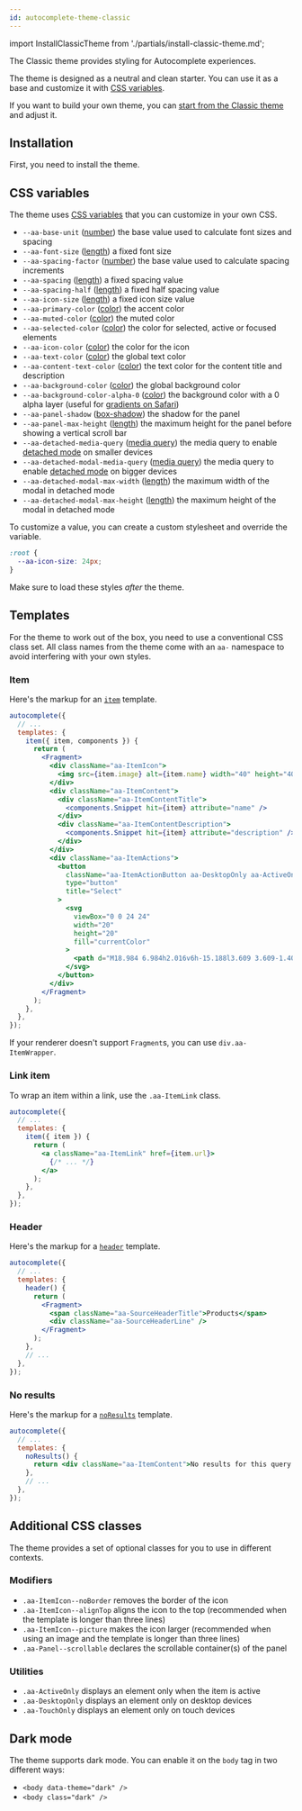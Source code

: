 ```yaml
---
id: autocomplete-theme-classic
---
```


import InstallClassicTheme from './partials/install-classic-theme.md';

The Classic theme provides styling for Autocomplete experiences.

The theme is designed as a neutral and clean starter. You can use it as a base and customize it with [CSS variables](https://developer.mozilla.org/en-US/docs/Web/CSS/Using_CSS_custom_properties).

If you want to build your own theme, you can [start from the Classic theme](https://github.com/algolia/autocomplete/tree/next/packages/autocomplete-theme-classic) and adjust it.

## Installation

First, you need to install the theme.

<InstallClassicTheme />

## CSS variables

The theme uses [CSS variables](https://developer.mozilla.org/en-US/docs/Web/CSS/Using_CSS_custom_properties) that you can customize in your own CSS.

- `--aa-base-unit` ([number](https://developer.mozilla.org/en-US/docs/Web/CSS/number)) the base value used to calculate font sizes and spacing
- `--aa-font-size` ([length](https://developer.mozilla.org/en-US/docs/Web/CSS/length)) a fixed font size
- `--aa-spacing-factor` ([number](https://developer.mozilla.org/en-US/docs/Web/CSS/number)) the base value used to calculate spacing increments
- `--aa-spacing` ([length](https://developer.mozilla.org/en-US/docs/Web/CSS/length)) a fixed spacing value
- `--aa-spacing-half` ([length](https://developer.mozilla.org/en-US/docs/Web/CSS/length)) a fixed half spacing value
- `--aa-icon-size` ([length](https://developer.mozilla.org/en-US/docs/Web/CSS/length)) a fixed icon size value
- `--aa-primary-color` ([color](https://developer.mozilla.org/en-US/docs/Web/CSS/color_value)) the accent color
- `--aa-muted-color` ([color](https://developer.mozilla.org/en-US/docs/Web/CSS/color_value)) the muted color
- `--aa-selected-color` ([color](https://developer.mozilla.org/en-US/docs/Web/CSS/color_value)) the color for selected, active or focused elements
- `--aa-icon-color` ([color](https://developer.mozilla.org/en-US/docs/Web/CSS/color_value)) the color for the icon
- `--aa-text-color` ([color](https://developer.mozilla.org/en-US/docs/Web/CSS/color_value)) the global text color
- `--aa-content-text-color` ([color](https://developer.mozilla.org/en-US/docs/Web/CSS/color_value)) the text color for the content title and description
- `--aa-background-color` ([color](https://developer.mozilla.org/en-US/docs/Web/CSS/color_value)) the global background color
- `--aa-background-color-alpha-0` ([color](https://developer.mozilla.org/en-US/docs/Web/CSS/color_value)) the background color with a 0 alpha layer (useful for [gradients on Safari](https://css-tricks.com/thing-know-gradients-transparent-black/))
- `--aa-panel-shadow` ([box-shadow](https://developer.mozilla.org/en-US/docs/Web/CSS/box-shadow)) the shadow for the panel
- `--aa-panel-max-height` ([length](https://developer.mozilla.org/en-US/docs/Web/CSS/length)) the maximum height for the panel before showing a vertical scroll bar
- `--aa-detached-media-query` ([media query](https://developer.mozilla.org/en-US/docs/Web/CSS/Media_Queries)) the media query to enable [detached mode](detached-mode) on smaller devices
- `--aa-detached-modal-media-query` ([media query](https://developer.mozilla.org/en-US/docs/Web/CSS/Media_Queries)) the media query to enable [detached mode](detached-mode) on bigger devices
- `--aa-detached-modal-max-width` ([length](https://developer.mozilla.org/en-US/docs/Web/CSS/length)) the maximum width of the modal in detached mode
- `--aa-detached-modal-max-height` ([length](https://developer.mozilla.org/en-US/docs/Web/CSS/length)) the maximum height of the modal in detached mode

To customize a value, you can create a custom stylesheet and override the variable.

```css title="CSS"
:root {
  --aa-icon-size: 24px;
}
```

Make sure to load these styles _after_ the theme.

## Templates

For the theme to work out of the box, you need to use a conventional CSS class set. All class names from the theme come with an `aa-` namespace to avoid interfering with your own styles.

### Item

Here's the markup for an [`item`](templates#item) template.

```jsx
autocomplete({
  // ...
  templates: {
    item({ item, components }) {
      return (
        <Fragment>
          <div className="aa-ItemIcon">
            <img src={item.image} alt={item.name} width="40" height="40" />
          </div>
          <div className="aa-ItemContent">
            <div className="aa-ItemContentTitle">
              <components.Snippet hit={item} attribute="name" />
            </div>
            <div className="aa-ItemContentDescription">
              <components.Snippet hit={item} attribute="description" />
            </div>
          </div>
          <div className="aa-ItemActions">
            <button
              className="aa-ItemActionButton aa-DesktopOnly aa-ActiveOnly"
              type="button"
              title="Select"
            >
              <svg
                viewBox="0 0 24 24"
                width="20"
                height="20"
                fill="currentColor"
              >
                <path d="M18.984 6.984h2.016v6h-15.188l3.609 3.609-1.406 1.406-6-6 6-6 1.406 1.406-3.609 3.609h13.172v-4.031z" />
              </svg>
            </button>
          </div>
        </Fragment>
      );
    },
  },
});
```

If your renderer doesn't support `Fragment`s, you can use `div.aa-ItemWrapper`.

### Link item

To wrap an item within a link, use the `.aa-ItemLink` class.

```jsx
autocomplete({
  // ...
  templates: {
    item({ item }) {
      return (
        <a className="aa-ItemLink" href={item.url}>
          {/* ... */}
        </a>
      );
    },
  },
});
```

### Header

Here's the markup for a [`header`](templates#header) template.

```jsx
autocomplete({
  // ...
  templates: {
    header() {
      return (
        <Fragment>
          <span className="aa-SourceHeaderTitle">Products</span>
          <div className="aa-SourceHeaderLine" />
        </Fragment>
      );
    },
    // ...
  },
});
```

### No results

Here's the markup for a [`noResults`](templates#noresults) template.

```jsx
autocomplete({
  // ...
  templates: {
    noResults() {
      return <div className="aa-ItemContent">No results for this query.</div>;
    },
    // ...
  },
});
```

## Additional CSS classes

The theme provides a set of optional classes for you to use in different contexts.

### Modifiers

- `.aa-ItemIcon--noBorder` removes the border of the icon
- `.aa-ItemIcon--alignTop` aligns the icon to the top (recommended when the template is longer than three lines)
- `.aa-ItemIcon--picture` makes the icon larger (recommended when using an image and the template is longer than three lines)
- `.aa-Panel--scrollable` declares the scrollable container(s) of the panel

### Utilities

- `.aa-ActiveOnly` displays an element only when the item is active
- `.aa-DesktopOnly` displays an element only on desktop devices
- `.aa-TouchOnly` displays an element only on touch devices

## Dark mode

The theme supports dark mode. You can enable it on the `body` tag in two different ways:

- `<body data-theme="dark" />`
- `<body class="dark" />`
